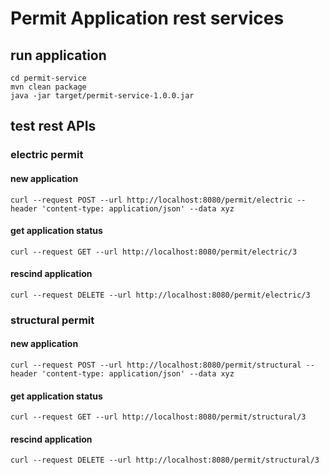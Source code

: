 # Permit Application rest services
## run application
`cd permit-service`  
`mvn clean package`  
`java -jar target/permit-service-1.0.0.jar`  
## test rest APIs
### electric permit
#### new application
`curl --request POST --url http://localhost:8080/permit/electric --header 'content-type: application/json' --data xyz`
#### get application status
`curl --request GET --url http://localhost:8080/permit/electric/3`
#### rescind application
`curl --request DELETE --url http://localhost:8080/permit/electric/3`
### structural permit
#### new application
`curl --request POST --url http://localhost:8080/permit/structural --header 'content-type: application/json' --data xyz`
#### get application status
`curl --request GET --url http://localhost:8080/permit/structural/3`
#### rescind application
`curl --request DELETE --url http://localhost:8080/permit/structural/3`
